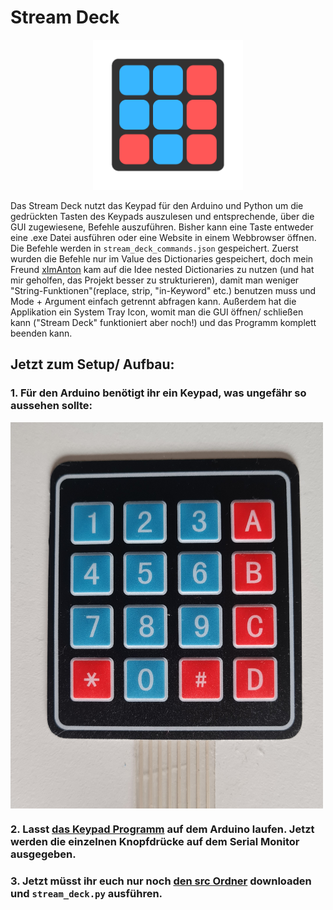 # Stream Deck

<p align="center">
  <img src="https://github.com/github-gabriel/stream-deck/blob/main/src/logo.png" width="240">
</p>

Das Stream Deck nutzt das Keypad für den Arduino und Python um die gedrückten Tasten des Keypads auszulesen und entsprechende, über die GUI zugewiesene, Befehle auszuführen. Bisher kann eine Taste entweder eine .exe Datei ausführen oder eine Website in einem Webbrowser öffnen. Die Befehle werden in ```stream_deck_commands.json``` gespeichert. Zuerst wurden die Befehle nur im Value des Dictionaries gespeichert, doch mein Freund [xImAnton](https://github.com/xImAnton) kam auf die Idee nested Dictionaries zu nutzen (und hat mir geholfen, das Projekt besser zu strukturieren), damit man weniger "String-Funktionen"(replace, strip, "in-Keyword" etc.) benutzen muss und Mode + Argument einfach getrennt abfragen kann. Außerdem hat die Applikation ein System Tray Icon, womit man die GUI öffnen/ schließen kann ("Stream Deck" funktioniert aber noch!) und das Programm komplett beenden kann.

## Jetzt zum Setup/ Aufbau:

### 1. Für den Arduino benötigt ihr ein Keypad, was ungefähr so aussehen sollte:
<img src="https://github.com/github-gabriel/stream-deck/blob/main/Images/arduino_keypad.jpg" width="500" align="center">

### 2. Lasst [das Keypad Programm](https://github.com/github-gabriel/stream-deck/blob/main/Keypad.ino) auf dem Arduino laufen. Jetzt werden die einzelnen Knopfdrücke auf dem Serial Monitor ausgegeben.

### 3. Jetzt müsst ihr euch nur noch [den src Ordner](https://github.com/github-gabriel/stream-deck/tree/main/src) downloaden und ```stream_deck.py``` ausführen.
